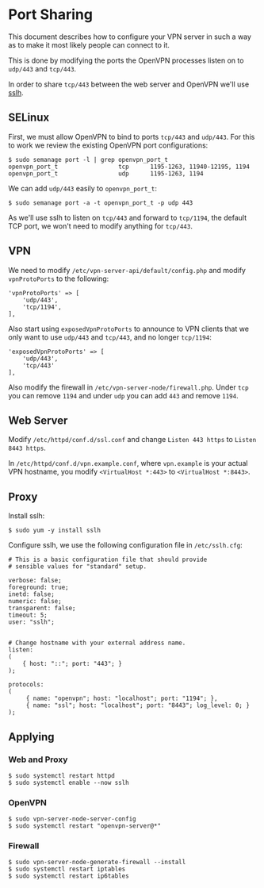 # Port Sharing

This document describes how to configure your VPN server in such a way as to
make it most likely people can connect to it. 

This is done by modifying the ports the OpenVPN processes listen on to 
`udp/443` and `tcp/443`.

In order to share `tcp/443` between the web server and OpenVPN we'll use 
[sslh](https://github.com/yrutschle/sslh).

## SELinux

First, we must allow OpenVPN to bind to ports `tcp/443` and `udp/443`. For this
to work we review the existing OpenVPN port configurations:

    $ sudo semanage port -l | grep openvpn_port_t
    openvpn_port_t                 tcp      1195-1263, 11940-12195, 1194
    openvpn_port_t                 udp      1195-1263, 1194

We can add `udp/443` easily to `openvpn_port_t`:

    $ sudo semanage port -a -t openvpn_port_t -p udp 443

As we'll use sslh to listen on `tcp/443` and forward to `tcp/1194`, the default
TCP port, we won't need to modify anything for `tcp/443`.

## VPN

We need to modify `/etc/vpn-server-api/default/config.php` and modify 
`vpnProtoPorts` to the following:

    'vpnProtoPorts' => [
        'udp/443',
        'tcp/1194',
    ],

Also start using `exposedVpnProtoPorts` to announce to VPN clients that we only
want to use `udp/443` and `tcp/443`, and no longer `tcp/1194`:

    'exposedVpnProtoPorts' => [
        'udp/443',
        'tcp/443'
    ],

Also modify the firewall in `/etc/vpn-server-node/firewall.php`. Under `tcp` 
you can remove `1194` and under `udp` you can add `443` and remove 
`1194`.

## Web Server

Modify `/etc/httpd/conf.d/ssl.conf` and change `Listen 443 https` to 
`Listen 8443 https`.

In `/etc/httpd/conf.d/vpn.example.conf`, where `vpn.example` is your actual 
VPN hostname, you modify `<VirtualHost *:443>` to `<VirtualHost *:8443>`.

## Proxy

Install sslh:

    $ sudo yum -y install sslh

Configure sslh, we use the following configuration file in `/etc/sslh.cfg`:

    # This is a basic configuration file that should provide
    # sensible values for "standard" setup.

    verbose: false;
    foreground: true;
    inetd: false;
    numeric: false;
    transparent: false;
    timeout: 5;
    user: "sslh";


    # Change hostname with your external address name.
    listen:
    (
        { host: "::"; port: "443"; }
    );

    protocols:
    (
         { name: "openvpn"; host: "localhost"; port: "1194"; },
         { name: "ssl"; host: "localhost"; port: "8443"; log_level: 0; }
    );

## Applying

### Web and Proxy

    $ sudo systemctl restart httpd
    $ sudo systemctl enable --now sslh

### OpenVPN 

    $ sudo vpn-server-node-server-config
    $ sudo systemctl restart "openvpn-server@*"

### Firewall

    $ sudo vpn-server-node-generate-firewall --install
    $ sudo systemctl restart iptables
    $ sudo systemctl restart ip6tables
